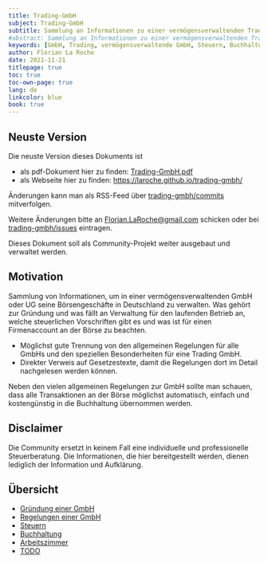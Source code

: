 ```yaml
---
title: Trading-GmbH
subject: Trading-GmbH
subtitle: Sammlung an Informationen zu einer vermögensverwaltenden Trading-GmbH
#abstract: Sammlung an Informationen zu einer vermögensverwaltenden Trading-GmbH
keywords: [GmbH, Trading, vermögensverwaltende GmbH, Steuern, Buchhaltung, Bilanz]
author: Florian La Roche
date: 2021-11-21
titlepage: true
toc: true
toc-own-page: true
lang: de
linkcolor: blue
book: true
---
```



Neuste Version
--------------

Die neuste Version dieses Dokuments ist

- als pdf-Dokument hier zu finden: [Trading-GmbH.pdf](https://laroche.github.io/trading-gmbh/Trading-GmbH.pdf)
- als Webseite hier zu finden: <https://laroche.github.io/trading-gmbh/>

Änderungen kann man als RSS-Feed über [trading-gmbh/commits](https://github.com/laroche/trading-gmbh/commits/master) mitverfolgen.

Weitere Änderungen bitte an <Florian.LaRoche@gmail.com> schicken oder
bei [trading-gmbh/issues](https://github.com/laroche/trading-gmbh/issues) eintragen.

Dieses Dokument soll als Community-Projekt weiter ausgebaut und verwaltet werden.


Motivation
----------

Sammlung von Informationen, um in einer vermögensverwaltenden GmbH oder UG seine Börsengeschäfte
in Deutschland zu verwalten. Was gehört zur Gründung und was fällt an Verwaltung für den laufenden
Betrieb an, welche steuerlichen Vorschriften gibt es und was ist für einen Firmenaccount an der
Börse zu beachten.

- Möglichst gute Trennung von den allgemeinen Regelungen für alle GmbHs und den speziellen Besonderheiten
  für eine Trading GmbH.
- Direkter Verweis auf Gesetzestexte, damit die Regelungen dort im Detail nachgelesen werden können.

Neben den vielen allgemeinen Regelungen zur GmbH sollte man schauen, dass alle
Transaktionen an der Börse möglichst automatisch, einfach und kostengünstig in
die Buchhaltung übernommen werden.


Disclaimer
----------

Die Community ersetzt in keinem Fall eine individuelle und professionelle Steuerberatung.
Die Informationen, die hier bereitgestellt werden, dienen lediglich der Information und Aufklärung.


Übersicht
---------

- [Gründung einer GmbH](gründung.md)
- [Regelungen einer GmbH](gmbh.md)
- [Steuern](steuern.md)
- [Buchhaltung](buchungen.md)
- [Arbeitszimmer](arbeitszimmer.md)
- [TODO](todo.md)


